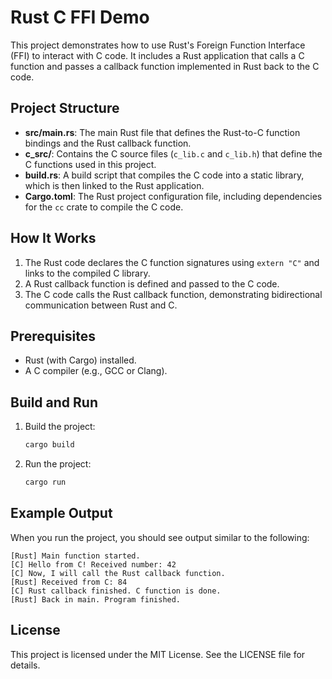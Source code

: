 # Rust C FFI Demo

This project demonstrates how to use Rust's Foreign Function Interface (FFI) to interact with C code. It includes a Rust application that calls a C function and passes a callback function implemented in Rust back to the C code.

## Project Structure

- **src/main.rs**: The main Rust file that defines the Rust-to-C function bindings and the Rust callback function.
- **c_src/**: Contains the C source files (`c_lib.c` and `c_lib.h`) that define the C functions used in this project.
- **build.rs**: A build script that compiles the C code into a static library, which is then linked to the Rust application.
- **Cargo.toml**: The Rust project configuration file, including dependencies for the `cc` crate to compile the C code.

## How It Works

1. The Rust code declares the C function signatures using `extern "C"` and links to the compiled C library.
2. A Rust callback function is defined and passed to the C code.
3. The C code calls the Rust callback function, demonstrating bidirectional communication between Rust and C.

## Prerequisites

- Rust (with Cargo) installed.
- A C compiler (e.g., GCC or Clang).

## Build and Run

1. Build the project:
   ```bash
   cargo build
   ```
2. Run the project:
   ```bash
   cargo run
   ```

## Example Output

When you run the project, you should see output similar to the following:
```
[Rust] Main function started.
[C] Hello from C! Received number: 42
[C] Now, I will call the Rust callback function.
[Rust] Received from C: 84
[C] Rust callback finished. C function is done.
[Rust] Back in main. Program finished.
```

## License

This project is licensed under the MIT License. See the LICENSE file for details.
